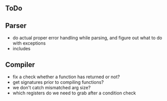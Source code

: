 ## ToDo

## Parser
* do actual proper error handling while parsing, and figure out what to do with exceptions
* includes

## Compiler
* fix a check whether a function has returned or not?
* get signatures prior to compiling functions?
* we don't catch mismatched arg size?
* which registers do we need to grab after a condition check
